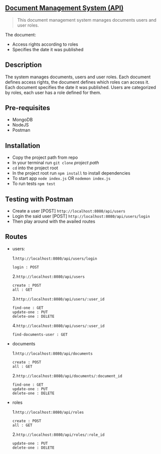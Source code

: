 ## [Document Management System (API)](https://github.com/andela-mkwamboka/Document-Management-System-API-)

>This document management system manages documents users and user roles.

The document:
  - Access rights according to roles
  - Specifies the date it was published

  ## Description

  The system manages documents, users and user roles. Each document defines access rights, the document defines which roles can access it.  Each document specifies the date it was published. Users are categorized by roles, each user has a role defined for them.

  ## Pre-requisites

  * MongoDB
  * NodeJS
  * Postman

  ## Installation

  * Copy the project path from repo
  * In your terminal run `git clone` _project path_
  * `cd` into the project root
  * In the project root run `npm install` to install dependencies
  * To start app `node index.js` OR `nodemon index.js`
  * To run tests `npm test`

  ## Testing with Postman

  * Create a user [POST] `http://localhost:8080/api/users`
  * Login the said user [POST] `http://localhost:8080/api/users/login`
  * Then play around with the availed routes

  ## Routes

  * users:

    1.`http://localhost:8080/api/users/login`

        login : POST

    2.`http://localhost:8080/api/users`

        create : POST
        all : GET

    3.`http://localhost:8080/api/users/:user_id`

        find-one : GET
        update-one : PUT
        delete-one : DELETE

    4.`http://localhost:8080/api/users/:user_id`

        find-documents-user : GET

  * documents

    1.`http://localhost:8080/api/documents`

        create : POST
        all : GET

    2.`http://localhost:8080/api/documents/:document_id`

        find-one : GET
        update-one : PUT
        delete-one : DELETE

  * roles

    1.`http://localhost:8080/api/roles`

        create : POST
        all : GET

    2.`http://localhost:8080/api/roles/:role_id`

        update-one : PUT
        delete-one : DELETE
